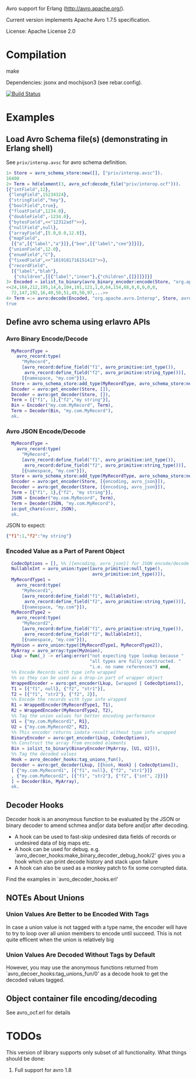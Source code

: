 Avro support for Erlang (http://avro.apache.org/).

Current version implements Apache Avro 1.7.5 specification.

License: Apache License 2.0

# Compilation

   make

Dependencies: jsonx and mochijson3 (see rebar.config).

[![Build Status](https://travis-ci.org/klarna/erlavro.svg?branch=master)](https://travis-ci.org/klarna/erlavro)

# Examples

## Load Avro Schema file(s) (demonstrating in Erlang shell)

See `priv/interop.avsc` for avro schema definition.

```erlang
1> Store = avro_schema_store:new([], ["priv/interop.avsc"]).
16400
2> Term = hd(element(3, avro_ocf:decode_file("priv/interop.ocf"))).
[{"intField",12},
 {"longField",15234324},
 {"stringField","hey"},
 {"boolField",true},
 {"floatField",1234.0},
 {"doubleField",-1234.0},
 {"bytesField",<<"12312adf">>},
 {"nullField",null},
 {"arrayField",[5.0,0.0,12.0]},
 {"mapField",
  [{"a",[{"label","a"}]},{"bee",[{"label","cee"}]}]},
 {"unionField",12.0},
 {"enumField","C"},
 {"fixedField",<<"1019181716151413">>},
 {"recordField",
  [{"label","blah"},
   {"children",[[{"label","inner"},{"children",[]}]]}]}]
3> Encoded = iolist_to_binary(avro_binary_encoder:encode(Store, "org.apache.avro.Interop", Term)).
<<24,168,212,195,14,6,104,101,121,1,0,64,154,68,0,0,0,0,0,
  72,147,192,16,49,50,51,49,50,97,...>>
4> Term =:= avro:decode(Encoded, "org.apache.avro.Interop", Store, avro_binary).
true
```

## Define avro schema using erlavro APIs

### Avro Binary Encode/Decode

```erlang
  MyRecordType =
    avro_record:type(
      "MyRecord",
      [avro_record:define_field("f1", avro_primitive:int_type()),
       avro_record:define_field("f2", avro_primitive:string_type())],
      [{namespace, "my.com"}]),
  Store = avro_schema_store:add_type(MyRecordType, avro_schema_store:new([])),
  Encoder = avro:get_encoder(Store, []),
  Decoder = avro:get_decoder(Store, []),
  Term = [{"f1", 1},{"f2","my string"}],
  Bin = Encoder("my.com.MyRecord", Term),
  Term = Decoder(Bin, "my.com.MyRecord"),
  ok.
```

### Avro JSON Encode/Decode

```erlang
  MyRecordType =
    avro_record:type(
      "MyRecord",
      [avro_record:define_field("f1", avro_primitive:int_type()),
       avro_record:define_field("f2", avro_primitive:string_type())],
      [{namespace, "my.com"}]),
  Store = avro_schema_store:add_type(MyRecordType, avro_schema_store:new([])),
  Encoder = avro:get_encoder(Store, [{encoding, avro_json}]),
  Decoder = avro:get_decoder(Store, [{encoding, avro_json}]),
  Term = [{"f1", 1},{"f2", "my string"}],
  JSON = Encoder("my.com.MyRecord", Term),
  Term = Decoder(JSON, "my.com.MyRecord"),
  io:put_chars(user, JSON),
  ok.
```

JSON to expect:

```json
{"f1":1,"f2":"my string"}
```

### Encoded Value as a Part of Parent Object

```erlang
  CodecOptions = [], %% [{encoding, avro_json}] for JSON encode/decode
  NullableInt = avro_union:type([avro_primitive:null_type(),
                                 avro_primitive:int_type()]),
  MyRecordType1 =
    avro_record:type(
      "MyRecord1",
      [avro_record:define_field("f1", NullableInt),
       avro_record:define_field("f2", avro_primitive:string_type())],
      [{namespace, "my.com"}]),
  MyRecordType2 =
    avro_record:type(
      "MyRecord2",
      [avro_record:define_field("f1", avro_primitive:string_type()),
       avro_record:define_field("f2", NullableInt)],
      [{namespace, "my.com"}]),
  MyUnion = avro_union:type([MyRecordType1, MyRecordType2]),
  MyArray = avro_array:type(MyUnion),
  Lkup = fun(_) -> erlang:error("not expecting type lookup because "
                                "all types are fully constructed. "
                                "i.e. no name references") end,
  %% Encode Records with type info wrapped
  %% so they can be used as a drop-in part of wrapper object
  WrappedEncoder = avro:get_encoder(Lkup, [wrapped | CodecOptions]),
  T1 = [{"f1", null}, {"f2", "str1"}],
  T2 = [{"f1", "str2"}, {"f2", 2}],
  %% Encode the records with type info wrapped
  R1 = WrappedEncoder(MyRecordType1, T1),
  R2 = WrappedEncoder(MyRecordType2, T2),
  %% Tag the union values for better encoding performance
  U1 = {"my.com.MyRecord1", R1},
  U2 = {"my.com.MyRecord2", R2},
  %% This encoder returns iodata result without type info wrapped
  BinaryEncoder = avro:get_encoder(Lkup, CodecOptions),
  %% Construct the array from encoded elements
  Bin = iolist_to_binary(BinaryEncoder(MyArray, [U1, U2])),
  %% Tag the decoded values
  Hook = avro_decoder_hooks:tag_unions_fun(),
  Decoder = avro:get_decoder(Lkup, [{hook, Hook} | CodecOptions]),
  [ {"my.com.MyRecord1", [{"f1", null}, {"f2", "str1"}]}
  , {"my.com.MyRecord2", [{"f1", "str2"}, {"f2", {"int", 2}}]}
  ] = Decoder(Bin, MyArray),
  ok.
```

## Decoder Hooks

Decoder hook is an anonymous function to be evaluated by the JSON or binary decoder to amend schmea and|or data before and|or after decoding.

* A hook can be used to fast-skip undesired data fields of records or undesired data of big maps etc.
* A hook can be used for debug. e.g. `avro_decoer_hooks:make_binary_decoder_debug_hook/2' gives you a hook which can print decode history and stack upon failure
* A hook can also be used as a monkey patch to fix some corrupted data.

Find the examples in `avro_decoder_hooks.erl'

## NOTEs About Unions

### Union Values Are Better to be Encoded With Tags

In case a union value is not tagged with a type name, the encoder will have to 
try to loop over all union members to encode until succeed. This is not quite 
efficent when the union is relatively big

### Union Values Are Decoded Without Tags by Default

However, you may use the anonymous functions returned from 
`avro_decoer_hooks:tag_unions_fun/0' as a decode hook to get 
the decoded values tagged.

## Object container file encoding/decoding

See avro_ocf.erl for details

# TODOs

This version of library supports only subset of all functionality.
What things should be done:

1. Full support for avro 1.8

